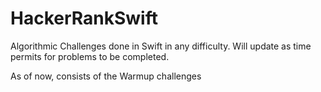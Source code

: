 # HackerRankSwift
Algorithmic Challenges done in Swift in any difficulty. Will update as time permits for problems to be completed.

As of now, consists of the Warmup challenges
